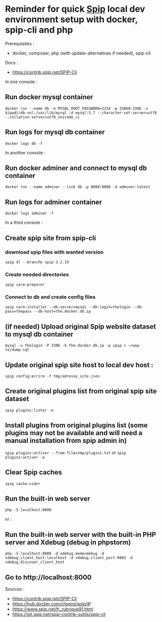 # Reminder for quick [Spip](https://www.spip.net/) local dev environment setup with docker, spip-cli and php

Prerequisites :
- docker, composer, php (with update-alternatives if needed), spip-cli

Docs :
- https://contrib.spip.net/SPIP-Cli


In one console :
## Run docker mysql container
`docker run --name db -e MYSQL_ROOT_PASSWORD=1234 -p 33060:3306 -v $(pwd)/db-vol:/var/lib/mysql -d mysql:5.7 --character-set-server=utf8 --collation-server=utf8_unicode_ci`

## Run logs for mysql db container
`docker logs db -f`

In another console :
## Run docker adminer and connect to mysql db container

`docker run --name adminer --link db -p 8080:8080 -d adminer:latest`

## Run logs for adminer container

`docker logs adminer -f`

In a third console :

## Create spip site from spip-cli

### download spip files with wanted version
`spip dl --branche spip-3.2.19`
### Create needed directories
`spip core:preparer`
### Connect to db and create config files
`spip core:installer --db-server=mysql --db-login=thelogin --db-pass=thepass --db-host=the.docker.db.ip`

## (if needed) Upload original Spip website dataset to mysql db container 
`mysql -u thelogin -P 3306 -h the.docker.db.ip -p spip < ~/way-to/dump.sql`

## Update original spip site host to local dev host :
`spip config:ecrire -f tmp/adresse_site.json`

## Create original plugins list from original spip site dataset
`spip plugins:lister -e`

## Install plugins from original plugins list (some plugins may not be available and will need a manual installation from spip admin in)
`spip plugins:activer --from-file=tmp/plugins.txt` or `spip plugins:activer -e`

## Clear Spip caches
`spip cache:vider`

## Run the built-in web server
`php -S localhost:8000`

or :

## Run the built-in web server with the built-in PHP server and Xdebug (debug in phpstorm)
`php -S localhost:8000 -d xdebug.mode=debug -d xdebug.client_host:localhost -d xdebug.client_port:9003 -d xdebug.discover_client_host`

## Go to http://localhost:8000

Sources : 
- https://contrib.spip.net/SPIP-Cli
- https://hub.docker.com/r/ipeos/spip/#!
- https://www.spip.net/fr_rubrique91.html
- https://git.spip.net/spip-contrib-outils/spip-cli
